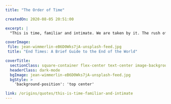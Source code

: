 ```yaml
---
title: "The Order of Time"

createdOn: 2020-08-05 20:51:00

excerpt: |
  "This is time, familiar and intimate. We are taken by it. The rush of seconds, hours, years that hurls us...

coverImage:
 file: jean-wimmerlin-eB6D0Wks7jA-unsplash-feed.jpg
 title: "End Times: A Brief Guide to the End of the World"

coverTitle:
  sectionClass: square-container flex-center text-center image-background
  headerClass: dark-mode
  bgImage: jean-wimmerlin-eB6D0Wks7jA-unsplash-feed.jpg
  bgStyle: >
    'background-position': 'top center'

link: /origins/quotes/this-is-time-familiar-and-intimate
---
```

